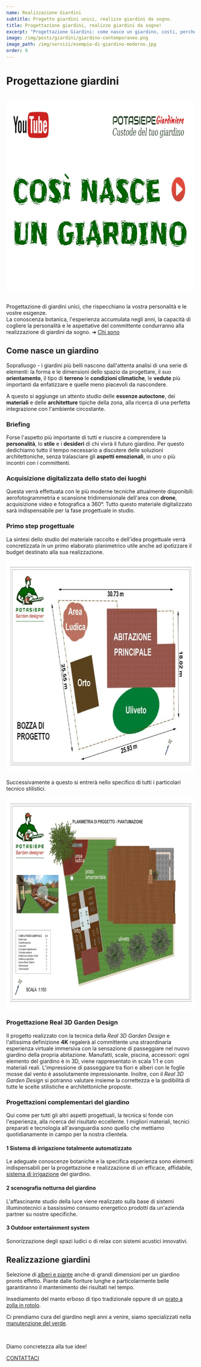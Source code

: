 ```yaml
---
name: Realizzazione Giardini
subtitle: Progetto giardini unici, realizzo giardini da sogno.
title: Progettazione giardini, realizzo giardini da sogno!
excerpt: "Progettazione Giardini: come nasce un giardino, costi, perché scegliere Potasiepe Giardini. Dalla progettazione alla realizzazione di un giardino da sogno."
image: /img/posts/giardini/giardino-contemporaneo.png
image_path: /img/servizi/esempio-di-giardino-moderno.jpg
order: 0
---
```

# Progettazione giardini

<br>
<div class="video YouTube carousel" data-videoid="AuOMG8RhZsA">
  <a href="https://www.youtube.com/watch?v=AuOMG8RhZsA" target="_blank" rel="noopener"><img src="/img/servizi/miniatura-come-nasce-un-giardino-YouTube.jpg" width="900" height="506" alt="Come nasce un giardino"></a>
</div>
<br>

Progettazione di giardini unici, che rispecchiano la vostra personalità e le vostre esigenze.<br> La conoscenza botanica, l'esperienza accumulata negli anni, la capacità di cogliere la personalità e le aspettative del committente condurranno alla realizzazione di giardini da sogno. &#10140; [Chi sono](/chi-sono/ "Chi sono")

## Come nasce un giardino

Sopralluogo - i giardini più belli nascono dall'attenta analisi di una serie di elementi: la forma e le dimensioni dello spazio da progettare, il suo **orientamento**, il tipo di **terreno** le **condizioni climatiche**, le **vedute** più importanti da enfatizzare e quelle meno piacevoli da nascondere.

A questo si aggiunge un attento studio delle **essenze autoctone**, dei **materiali** e delle **architetture** tipiche della zona, alla ricerca di una perfetta integrazione con l'ambiente circostante.

### Briefing

Forse l'aspetto più importante di tutti e riuscire a comprendere la **personalità**, lo **stile** e i **desideri** di chi vivrà il futuro giardino. Per questo dedichiamo tutto il tempo necessario a discutere delle soluzioni architettoniche, senza tralasciare gli **aspetti emozionali**, in uno o più incontri con i committenti.

### Acquisizione digitalizzata dello stato dei luoghi

Questa verrà effettuata con le più moderne tecniche attualmente disponibili: aerofotogrammetria e scansione tridimensionale dell'area con **drone**, acquisizione video e fotografica a 360°. Tutto questo materiale digitalizzato sarà indispensabile per la fase progettuale in studio.

### Primo step progettuale

La sintesi dello studio del materiale raccolto e dell'idea progettuale verrà concretizzata in un primo elaborato planimetrico utile anche ad ipotizzare il budget destinato alla sua realizzazione.

<img src="/img/slides/progettazione-giardini/bozza-progetto-giardino.jpg" width="800" height="566" alt="Primo step, bozza di progetto del giardino">

Successivamente a questo si entrerà nello specifico di tutti i particolari tecnico stilistici.

<img src="/img/slides/progettazione-giardini/planimetria.jpg" width="800" height="566" alt="Progetto definitivo del giardino con tutti i particolari tecnico stilistici">

### Progettazione Real 3D Garden Design

Il progetto realizzato con la tecnica della *Real 3D Garden Design* e l'altissima definizione **4K** regalerà al committente una straordinaria esperienza virtuale immersiva con la sensazione di passeggiare nel nuovo giardino della propria abitazione. Manufatti, scale, piscina, accessori: ogni elemento del giardino è in 3D, viene rappresentato in scala 1:1 e con materiali reali. L'impressione di passeggiare tra fiori e alberi con le foglie mosse dal vento è assolutamente impressionante. Inoltre, con il *Real 3D Garden Design* si potranno valutare insieme la correttezza e la godibilità di tutte le scelte stilistiche e architettoniche proposte.

### Progettazioni complementari del giardino

Qui come per tutti gli altri aspetti progettuali, la tecnica si fonde con l'esperienza, alla ricerca del risultato eccellente. I migliori materiali, tecnici preparati e tecnologia all'avanguardia sono quello che mettiamo quotidianamente in campo per la nostra clientela.

#### 1 Sistema di irrigazione totalmente automatizzato

Le adeguate conoscenze botaniche e la specifica esperienza sono elementi indispensabili per la progettazione e realizzazione di un efficace, affidabile, [sistema di irrigazione](/prodotti/irrigazione-giardino/ "irrigazione giardino") del giardino.

#### 2 scenografia notturna del giardino

L'affascinante studio della luce viene realizzato sulla base di sistemi illuminotecnici a bassissimo consumo energetico prodotti da un'azienda partner su nostre specifiche.

#### 3 Outdoor entertainment system

Sonorizzazione degli spazi ludici o di relax con sistemi acustici innovativi.

## Realizzazione giardini

Selezione di [alberi e piante](/vivaio/ "vivaio vendita piante") anche di grandi dimensioni per un giardino pronto effetto. Piante dalle fioriture lunghe e particolarmente belle garantiranno il mantenimento dei risultati nel tempo.

Insediamento del manto erboso di tipo tradizionale oppure di un [prato a zolla in rotolo](/prodotti/prato-a-rotoli/ "prato a zolla in rotolo").

Ci prendiamo cura del giardino negli anni a venire, siamo specializzati nella [manutenzione del verde](/servizi/giardiniere-a-domicilio/ "giardiniere a domicilio").

<br>
<div class="text-center">
  <p class="h2">Diamo concretezza alla tue idee!</p>
  <a title="contatti" href="/contatti/" aria-label="contatti" class="button">
    CONTATTACI
  </a>
</div>
<br><br>

<script>
var videos = document.querySelectorAll('.video');

for (var i = 0; i < videos.length; i++) {
    videos[i].addEventListener('click', function() {
        var iframe = document.createElement('iframe');
        iframe.setAttribute('allowfullscreen', '');
        iframe.setAttribute('allow', 'autoplay; fullscreen');
         iframe.setAttribute('src', 'https://www.youtube.com/embed/'+ this.dataset.videoid +'?autoplay=1');
        this.innerHTML = '';
        this.appendChild(iframe);
        event.preventDefault();
    });
};
</script>
